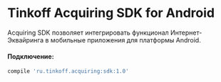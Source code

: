 # Tinkoff Acquiring SDK for Android

Acquiring SDK позволяет интегрировать функционал Интернет-Эквайринга в мобильные приложения для платформы Android.

#### Подключение:
```groovy
compile 'ru.tinkoff.acquiring:sdk:1.0'
```
